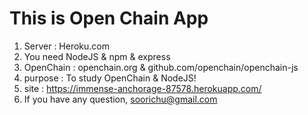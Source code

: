 # This is Open Chain App

1. Server : Heroku.com
2. You need NodeJS & npm & express
3. OpenChain : openchain.org & github.com/openchain/openchain-js
4. purpose : To study OpenChain & NodeJS!
5. site : https://immense-anchorage-87578.herokuapp.com/
6. If you have any question, soorichu@gmail.com